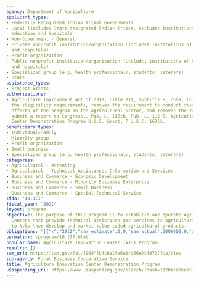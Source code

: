 ```yaml
---
agency: Department of Agriculture
applicant_types:
- Federally Recognized lndian Tribal Governments
- Local (includes State-designated lndian Tribes, excludes institutions of higher
  education and hospitals
- Non-Government - General
- Private nonprofit institution/organization (includes institutions of higher education
  and hospitals)
- Profit organization
- Public nonprofit institution/organization (includes institutions of higher education
  and hospitals)
- Specialized group (e.g. health professionals, students, veterans)
- State
assistance_types:
- Project Grants
authorizations:
- Agriculture Improvement Act of 2018, Title VII, Subtitle F, 7608, This Act amends
  the eligibility requirements, removes the requirement to conduct research on the
  effects of the program on the agricultural sector, and removes the requirement to
  submit a report to Congress.. Pub. L. 116th, Pub. L. 116-6. Agriculture Innovation
  Center Demonstration Program U.S.C. &sect; 7 U.S.C. 1632b.
beneficiary_types:
- Individual/Family
- Minority group
- Profit organization
- Small business
- Specialized group (e.g. health professionals, students, veterans)
categories:
- Agricultural - Marketing
- Agricultural - Technical Assistance, Information and Services
- Business and Commerce - Economic Development
- Business and Commerce - Minority Business Enterprise
- Business and Commerce - Small Business
- Business and Commerce - Special Technical Service
cfda: '10.377'
fiscal_year: '2022'
layout: program
objective: The purpose of this program is to establish and operate Agriculture Innovation
  Centers that provide technical assistance and services to agricultural producers
  to help them develop and market value-added agricultural products.
obligations: '[{"x":"2022","sam_estimate":0.0,"sam_actual":3000000.0,"usa_spending_actual":0.0},{"x":"2023","sam_estimate":11005620.0,"sam_actual":0.0,"usa_spending_actual":0.0},{"x":"2024","sam_estimate":3000000.0,"sam_actual":0.0,"usa_spending_actual":0.0}]'
permalink: /program/10.377.html
popular_name: Agriculture Innovation Center (AIC) Program
results: []
sam_url: https://sam.gov/fal/f904f5b4c6a24e6ab4b06e0b497277ca/view
sub-agency: Rural Business Cooperative Service
title: Agriculture Innovation Center Demonstration Program
usaspending_url: https://www.usaspending.gov/search/?hash=3d2bbca0ee903fce36e1331acb47e939
---
```

